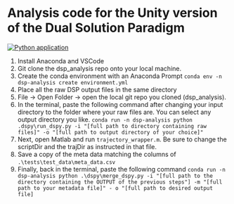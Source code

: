 # Analysis code for the Unity version of the Dual Solution Paradigm

[![Python application](https://github.com/Scann-Lab/dsp_analysis/actions/workflows/python-app.yml/badge.svg)](https://github.com/Scann-Lab/dsp_analysis/actions/workflows/python-app.yml)

1. Install Anaconda and VSCode 
2. Git clone the dsp_analysis repo onto your local machine. 
3. Create the conda environment with an Anaconda Prompt `conda env -n dsp-analysis create environment.yml`
4. Place all the raw DSP output files in the same directory
5. File -> Open Folder -> open the local git repo you cloned (dsp_analysis). 
6. In the terminal, paste the following command after changing your input directory to the folder where your raw files are. You can select any output directory you like. 
`conda run -n dsp-analysis python .dspy\run_dspy.py -i "[full path to directory containing raw files]" -o "[full path to output directory of your choice]"`
7. Next, open Matlab and run `trajectory_wrapper.m`. Be sure to change the scriptDir and the trajDir as instructed in that file. 
8. Save a copy of the meta data matching the columns of `.\tests\test_data\meta_data.csv` 
9. Finally, back in the terminal, paste the following command
`conda run -n dsp-analysis python .\dspy\merge_dspy.py -i "[full path to the directory containing the OUTPUT of the previous steps"] -m "[full path to your metadata file]" - o "[full path to desired output file]`
